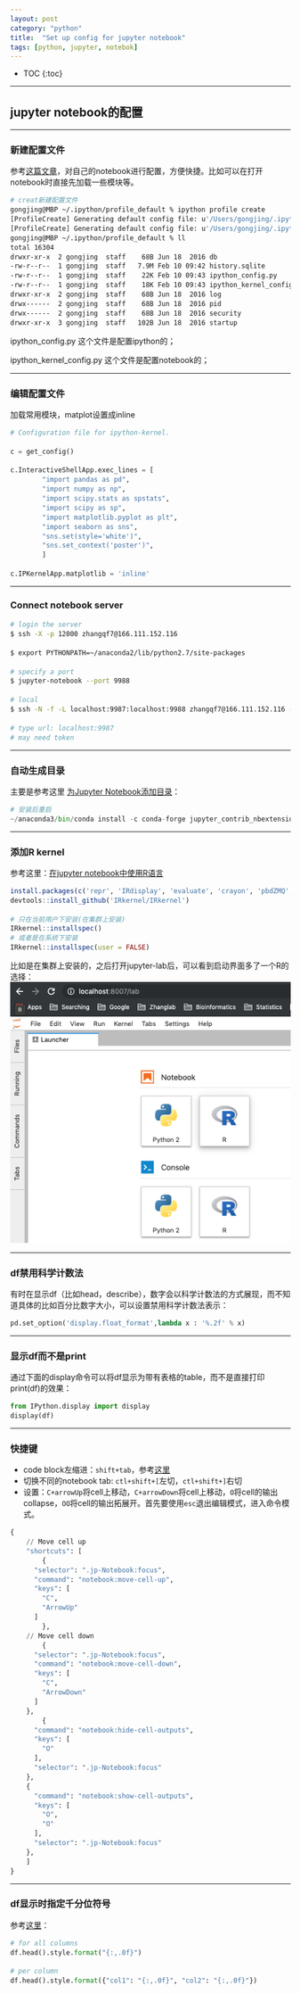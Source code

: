 ```yaml
---
layout: post
category: "python"
title:  "Set up config for jupyter notebook"
tags: [python, jupyter, notebok]
---
```


- TOC
{:toc}

---

## jupyter notebook的配置

---

### 新建配置文件

参考[这篇文章](https://segmentfault.com/a/1190000009305646)，对自己的notebook进行配置，方便快捷。比如可以在打开notebook时直接先加载一些模块等。

~~~bash
# creat新建配置文件
gongjing@MBP ~/.ipython/profile_default % ipython profile create
[ProfileCreate] Generating default config file: u'/Users/gongjing/.ipython/profile_default/ipython_config.py'
[ProfileCreate] Generating default config file: u'/Users/gongjing/.ipython/profile_default/ipython_kernel_config.py'
gongjing@MBP ~/.ipython/profile_default % ll
total 16304
drwxr-xr-x  2 gongjing  staff    68B Jun 18  2016 db
-rw-r--r--  1 gongjing  staff   7.9M Feb 10 09:42 history.sqlite
-rw-r--r--  1 gongjing  staff    22K Feb 10 09:43 ipython_config.py
-rw-r--r--  1 gongjing  staff    18K Feb 10 09:43 ipython_kernel_config.py
drwxr-xr-x  2 gongjing  staff    68B Jun 18  2016 log
drwx------  2 gongjing  staff    68B Jun 18  2016 pid
drwx------  2 gongjing  staff    68B Jun 18  2016 security
drwxr-xr-x  3 gongjing  staff   102B Jun 18  2016 startup
~~~

ipython_config.py 这个文件是配置ipython的；

ipython_kernel_config.py 这个文件是配置notebook的；

---

### 编辑配置文件

加载常用模块，matplot设置成inline

~~~python
# Configuration file for ipython-kernel.

c = get_config()

c.InteractiveShellApp.exec_lines = [
        "import pandas as pd",
        "import numpy as np",
        "import scipy.stats as spstats",
        "import scipy as sp",
        "import matplotlib.pyplot as plt",
        "import seaborn as sns",
        "sns.set(style='white')",
        "sns.set_context('poster')",
        ]

c.IPKernelApp.matplotlib = 'inline'
~~~

---

### Connect notebook server

```bash
# login the server
$ ssh -X -p 12000 zhangqf7@166.111.152.116

$ export PYTHONPATH=~/anaconda2/lib/python2.7/site-packages

# specify a port
$ jupyter-notebook --port 9988

# local
$ ssh -N -f -L localhost:9987:localhost:9988 zhangqf7@166.111.152.116 -p 12000

# type url: localhost:9987
# may need token
```

---

### 自动生成目录

主要是参考这里 [为Jupyter Notebook添加目录](https://zhuanlan.zhihu.com/p/24029578)：

```python
# 安装后重启
~/anaconda3/bin/conda install -c conda-forge jupyter_contrib_nbextensions
```

---

### 添加R kernel

参考这里：[在jupyter notebook中使用R语言](https://blog.csdn.net/ICERON/article/details/82743930)

```R
install.packages(c('repr', 'IRdisplay', 'evaluate', 'crayon', 'pbdZMQ', 'devtools', 'uuid', 'digest'))
devtools::install_github('IRkernel/IRkernel')

# 只在当前用户下安装(在集群上安装)
IRkernel::installspec()
# 或者是在系统下安装
IRkernel::installspec(user = FALSE)
```

比如是在集群上安装的，之后打开jupyter-lab后，可以看到启动界面多了一个R的选择：[![20190822095638](https://raw.githubusercontent.com/Tsinghua-gongjing/blog_codes/master/images/20190822095638.png)](https://raw.githubusercontent.com/Tsinghua-gongjing/blog_codes/master/images/20190822095638.png)

---

### df禁用科学计数法

有时在显示df（比如head，describe），数字会以科学计数法的方式展现，而不知道具体的比如百分比数字大小，可以设置禁用科学计数法表示：

```python
pd.set_option('display.float_format',lambda x : '%.2f' % x)
```

---

### 显示df而不是print

通过下面的display命令可以将df显示为带有表格的table，而不是直接打印print(df)的效果：

```python
from IPython.display import display
display(df)
```

---

### 快捷键

* code block左缩进：`shift+tab`，参考[这里](https://stackoverflow.com/questions/54700726/block-indent-jupyter-notebook)
* 切换不同的notebook tab: `ctl+shift+[`左切，`ctl+shift+]`右切
* 设置：`C+arrowUp`将cell上移动，`C+arrowDown`将cell上移动，`O`将cell的输出collapse，`OO`将cell的输出拓展开。首先要使用`esc`退出编辑模式，进入命令模式。
```python
{
    // Move cell up
    "shortcuts": [
        {
      "selector": ".jp-Notebook:focus",
      "command": "notebook:move-cell-up",
      "keys": [
        "C",
        "ArrowUp"
      ]
        },
    // Move cell down
        {
      "selector": ".jp-Notebook:focus",
      "command": "notebook:move-cell-down",
      "keys": [
        "C",
        "ArrowDown"
      ]
    },
        {
      "command": "notebook:hide-cell-outputs",
      "keys": [
        "O"
      ],
      "selector": ".jp-Notebook:focus"
    },    
    {
      "command": "notebook:show-cell-outputs",
      "keys": [
        "O", 
        "O"
      ],
      "selector": ".jp-Notebook:focus"
    },    
    ]
}
```

---

### df显示时指定千分位符号

参考[这里](https://stackoverflow.com/questions/43102734/format-a-number-with-commas-to-separate-thousands-in-python)：

```python
# for all columns
df.head().style.format("{:,.0f}")

# per column
df.head().style.format({"col1": "{:,.0f}", "col2": "{:,.0f}"})
```
